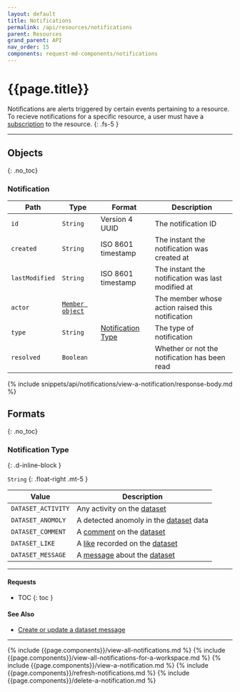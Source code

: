 ```yaml
---
layout: default
title: Notifications
permalink: /api/resources/notifications
parent: Resources
grand_parent: API
nav_order: 15
components: request-md-components/notifications
---
```


# {{page.title}}

Notifications are alerts triggered by certain events pertaining to a resource. To recieve notifications for a specific resource, a user must have a [subscription](subscriptions) to the resource.
{: .fs-5 }

---

## Objects
{: .no_toc}

### Notification

Path | Type | Format | Description
---- | ---- | ------ | -----------
`id` | `String` | Version 4 UUID | The notification ID
`created` | `String` | ISO 8601 timestamp | The instant the notification was created at
`lastModified` | `String` | ISO 8601 timestamp | The instant the notification was last modified at
`actor` | [`Member object`](members#member) | | The member whose action raised this notification
`type` | `String` | [Notification Type](#notification-type) | The type of notification
`resolved` | `Boolean` | | Whether or not the notification has been read

{% include snippets/api/notifications/view-a-notification/response-body.md %}

## Formats
{: .no_toc}

### Notification Type
{: .d-inline-block }

`String`
{: .float-right .mt-5 }

Value | Description
----- | -----------
`DATASET_ACTIVITY` | Any activity on the [dataset](datasets)
`DATASET_ANOMOLY` | A detected anomoly in the [dataset](datasets) data
`DATASET_COMMENT` | A [comment](comments#comment) on the [dataset](datasets)
`DATASET_LIKE` | A [like](datasets#record-a-like-of-a-dataset) recorded on the [dataset](datasets)
`DATASET_MESSAGE` | A [message](datasets#dataset-message) about the [dataset](datasets)

---

#### Requests

- TOC
{: toc }

#### See Also

- [Create or update a dataset message](datasets#create-or-update-a-dataset-message)

---

{% include {{page.components}}/view-all-notifications.md %}
{% include {{page.components}}/view-all-notifications-for-a-workspace.md %}
{% include {{page.components}}/view-a-notification.md %}
{% include {{page.components}}/refresh-notifications.md %}
{% include {{page.components}}/delete-a-notification.md %}

